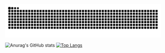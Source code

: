 <picture>
  <source media="(prefers-color-scheme: dark)" srcset="https://raw.githubusercontent.com/meeting77smile/meeting77smile/output/github-contribution-grid-snake-dark.svg">
  <source media="(prefers-color-scheme: light)" srcset="https://raw.githubusercontent.com/meeting77smile/meeting77smile/output/github-contribution-grid-snake.svg">
  <img alt="github contribution grid snake animation" src="https://raw.githubusercontent.com/meeting77smile/meeting77smile/output/github-contribution-grid-snake.svg">
</picture>

![Anurag's GitHub stats](https://github-readme-stats.vercel.app/api?username=meeting77smile&theme=Gradient) [![Top Langs](https://github-readme-stats.vercel.app/api/top-langs/?username=meeting77smile&layout=donut)](https://github.com/anuraghazra/github-readme-stats)
